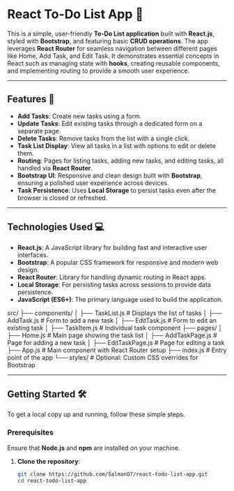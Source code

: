 # React To-Do List App 📝

This is a simple, user-friendly **To-Do List application** built with **React.js**, styled with **Bootstrap**, and featuring basic **CRUD operations**. The app leverages **React Router** for seamless navigation between different pages like Home, Add Task, and Edit Task. It demonstrates essential concepts in React such as managing state with **hooks**, creating reusable components, and implementing routing to provide a smooth user experience.

---

## Features 🚀

- **Add Tasks**: Create new tasks using a form.
- **Update Tasks**: Edit existing tasks through a dedicated form on a separate page.
- **Delete Tasks**: Remove tasks from the list with a single click.
- **Task List Display**: View all tasks in a list with options to edit or delete them.
- **Routing**: Pages for listing tasks, adding new tasks, and editing tasks, all handled via **React Router**.
- **Bootstrap UI**: Responsive and clean design built with **Bootstrap**, ensuring a polished user experience across devices.
- **Task Persistence**: Uses **Local Storage** to persist tasks even after the browser is closed or refreshed.

---

## Technologies Used 💻

- **React.js**: A JavaScript library for building fast and interactive user interfaces.
- **Bootstrap**: A popular CSS framework for responsive and modern web design.
- **React Router**: Library for handling dynamic routing in React apps.
- **Local Storage**: For persisting tasks across sessions to provide data persistence.
- **JavaScript (ES6+)**: The primary language used to build the application.

src/
├── components/
│   ├── TaskList.js        # Displays the list of tasks
│   ├── AddTask.js         # Form to add a new task
│   ├── EditTask.js        # Form to edit an existing task
│   ├── TaskItem.js        # Individual task component
├── pages/
│   ├── Home.js            # Main page showing the task list
│   ├── AddTaskPage.js     # Page for adding a new task
│   ├── EditTaskPage.js    # Page for editing a task
├── App.js                 # Main component with React Router setup
├── index.js               # Entry point of the app
└── styles/                # Optional: Custom CSS overrides for Bootstrap


---
## Getting Started 🛠️

To get a local copy up and running, follow these simple steps.

### Prerequisites
Ensure that **Node.js** and **npm** are installed on your machine.

1. **Clone the repository**:
   ```bash
   git clone https://github.com/SalmanO7/react-todo-list-app.git
   cd react-todo-list-app
